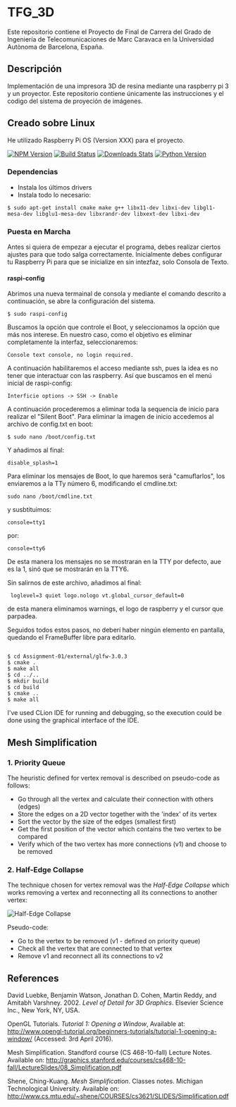 # TFG_3D
Este repositorio contiene el Proyecto de Final de Carrera del Grado de Ingeniería de Telecomunicaciones de Marc Caravaca en la Universidad Autònoma de Barcelona, España.


## Descripción

Implementación de una impresora 3D de resina mediante una raspberry pi 3 y un proyector. Este repositorio contiene únicamente las instrucciones y el codigo del sistema de proyeción de imágenes.

## Creado sobre Linux

He utilizado Raspberry Pi OS (Version XXX) para el proyecto. 

[![NPM Version][npm-image]][npm-url]
[![Build Status][travis-image]][travis-url]
[![Downloads Stats][npm-downloads]][npm-url]
[![Python Version][python-img]][npm-url]


### Dependencias

- Instala los últimos drivers
- Instala todo lo necesario:

``` $ sudo apt-get install cmake make g++ libx11-dev libxi-dev libgl1-mesa-dev libglu1-mesa-dev libxrandr-dev libxext-dev libxi-dev ```

### Puesta en Marcha

Antes si quiera de empezar a ejecutar el programa, debes realizar ciertos ajustes para que todo salga correctamente. Inicialmente debes configurar tu Raspberry Pi para que se inicialize en sin intezfaz, solo Consola de Texto. 

#### raspi-config

Abrimos una nueva termainal de consola y mediante el comando descrito a continuación, se abre la configuración del sistema.

```
$ sudo raspi-config
```

Buscamos la opción que controle el Boot, y seleccionamos la opción que más nos interese. En nuestro caso, como el objetivo es eliminar completamente la interfaz, seleccionaremos:

```
Console text console, no login required.
```

A continuación habilitaremos el acceso mediante ssh, pues la idea es no tener que interactuar con las raspberry. Así que buscamos en el menú inicial de raspi-config:

```
Interficie options -> SSH -> Enable
```
A continuación procederemos a eliminar toda la sequencia de inicio para realizar el "Silent Boot". 
Para eliminar la imagen de inicio accedemos al archivo de config.txt en boot:

```
$ sudo nano /boot/config.txt
```

Y añadimos al final:

```
disable_splash=1
```

Para eliminar los mensajes de Boot, lo que haremos será "camuflarlos", los enviaremos a la TTy número 6, modificando el cmdline.txt:

```
sudo nano /boot/cmdline.txt
```
y susbtituimos:

```
console=tty1
```

por:

```
console=tty6
```

De esta manera los mensajes no se mostraran en la TTY por defecto, aue es la 1, sinó que se mostrarán en la TTY6.

Sin salirnos de este archivo, añadimos al final:

```
 loglevel=3 quiet logo.nologo vt.global_cursor_default=0
```
de esta manera eliminamos warnings, el logo de raspberry y el cursor que parpadea.

Seguidos todos estos pasos, no deberí haber ningún elemento en pantalla, quedando el FrameBuffer libre para editarlo.

```

$ cd Assignment-01/external/glfw-3.0.3
$ cmake .
$ make all
$ cd ../..
$ mkdir build
$ cd build
$ cmake ..
$ make all
```

I've used CLion IDE for running and debugging, so the execution could be done using the graphical interface of the IDE.


## Mesh Simplification



### 1. Priority Queue

The heuristic defined for vertex removal is described on pseudo-code as follows:

- Go through all the vertex and calculate their connection with others (edges)
- Store the edges on a 2D vector together with the 'index' of its vertex
- Sort the vector by the size of the edges (smallest first)
- Get the first position of the vector which contains the two vertex to be compared
- Verify which of the two vertex has more connections (v1) and choose to be removed


### 2. Half-Edge Collapse

The technique chosen for vertex removal was the *Half-Edge Collapse* which works removing a vertex and reconnecting all its connections to another vertex:


![Half-Edge Collapse](http://jcae.sourceforge.net/amibe-doc/org/jcae/mesh/amibe/ds/doc-files/AbstractHalfEdge-2.png)


Pseudo-code:

- Go to the vertex to be removed (v1 - defined on priority queue)
- Check all the vertex that are connected to that vertex
- Remove v1 and reconnect all its connections to v2  


## References


David Luebke, Benjamin Watson, Jonathan D. Cohen, Martin Reddy, and Amitabh Varshney. 2002. *Level of Detail for 3D Graphics*. Elsevier Science Inc., New York, NY, USA.

OpenGL Tutorials. *Tutorial 1: Opening a Window*, Available at: http://www.opengl-tutorial.org/beginners-tutorials/tutorial-1-opening-a-window/ (Accessed: 3rd April 2016).

Mesh Simplification. Standford course (CS 468-10-fall) Lecture Notes. Available on: http://graphics.stanford.edu/courses/cs468-10-fall/LectureSlides/08_Simplification.pdf

Shene, Ching-Kuang. *Mesh Simplification*. Classes notes. Michigan Technological University. Available on:
http://www.cs.mtu.edu/~shene/COURSES/cs3621/SLIDES/Simplification.pdf

[npm-image]: https://img.shields.io/npm/v/datadog-metrics.svg?style=flat-square
[npm-url]: https://npmjs.org/package/datadog-metrics
[npm-downloads]: https://img.shields.io/npm/dm/datadog-metrics.svg?style=flat-square
[travis-image]: https://img.shields.io/travis/dbader/node-datadog-metrics/master.svg?style=flat-square
[travis-url]: https://travis-ci.org/dbader/node-datadog-metrics
[wiki]: https://github.com/yourname/yourproject/wiki
[python-img]: https://img.shields.io/pypi/pyversions/conda?style=flat-square
